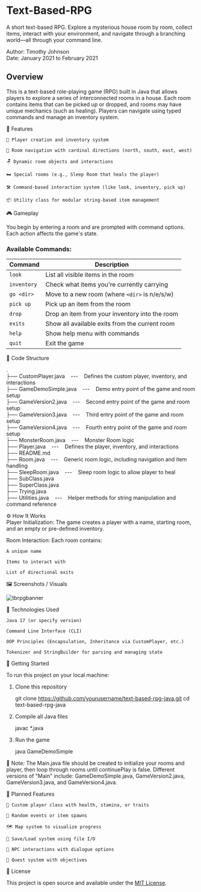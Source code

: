# Text-Based-RPG
A short text-based RPG. Explore a mysterious house room by room, collect items, interact with your environment, and navigate through a branching world—all through your command line.

Author: Timothy Johnson <br>
Date: January 2021 to February 2021

## Overview

This is a text-based role-playing game (RPG) built in Java that allows players to explore a series of interconnected rooms in a house.
Each room contains items that can be picked up or dropped, and rooms may have unique mechanics (such as healing).
Players can navigate using typed commands and manage an inventory system.

🧩 Features

    🧍 Player creation and inventory system

    🧭 Room navigation with cardinal directions (north, south, east, west)

    🪑 Dynamic room objects and interactions

    🛏️ Special rooms (e.g., Sleep Room that heals the player)

    🛠️ Command-based interaction system (like look, inventory, pick up)

    📦 Utility class for modular string-based item management


🎮 Gameplay

You begin by entering a room and are prompted with command options. Each action affects the game's state.

### Available Commands:

| Command     | Description                                    |
| ----------- | ---------------------------------------------- |
| `look`      | List all visible items in the room             |
| `inventory` | Check what items you're currently carrying     |
| `go <dir>`  | Move to a new room (where `<dir>` is n/e/s/w)  |
| `pick up`   | Pick up an item from the room                  |
| `drop`      | Drop an item from your inventory into the room |
| `exits`     | Show all available exits from the current room |
| `help`      | Show help menu with commands                   |
| `quit`      | Exit the game                                  |

📁 Code Structure

. <br>
├── CustomPlayer.java &nbsp;&nbsp;&nbsp;---&nbsp;&nbsp;&nbsp; Defines the custom player, inventory, and interactions <br>
├── GameDemoSimple.java &nbsp;&nbsp;&nbsp;---&nbsp;&nbsp;&nbsp; Demo entry point of the game and room setup <br>
├── GameVersion2.java &nbsp;&nbsp;&nbsp;---&nbsp;&nbsp;&nbsp; Second entry point of the game and room setup <br>
├── GameVersion3.java &nbsp;&nbsp;&nbsp;---&nbsp;&nbsp;&nbsp; Third entry point of the game and room setup <br>
├── GameVersion4.java &nbsp;&nbsp;&nbsp;---&nbsp;&nbsp;&nbsp; Fourth entry point of the game and room setup <br>
├── MonsterRoom.java &nbsp;&nbsp;&nbsp;---&nbsp;&nbsp;&nbsp; Monster Room logic <br>
├── Player.java &nbsp;&nbsp;&nbsp;---&nbsp;&nbsp;&nbsp; Defines the player, inventory, and interactions <br>
├── README.md <br>
├── Room.java &nbsp;&nbsp;&nbsp;---&nbsp;&nbsp;&nbsp; Generic room logic, including navigation and item handling <br>
├── SleepRoom.java &nbsp;&nbsp;&nbsp;---&nbsp;&nbsp;&nbsp; Sleep room logic to allow player to heal <br>
├── SubClass.java <br>
├── SuperClass.java <br>
├── Trying.java <br>
├── Utilities.java &nbsp;&nbsp;&nbsp;---&nbsp;&nbsp;&nbsp; Helper methods for string manipulation and command reference <br>


⚙️ How It Works <br>
Player Initialization: The game creates a player with a name, starting room, and an empty or pre-defined inventory.

Room Interaction: Each room contains:

    A unique name

    Items to interact with

    List of directional exits


🖼️ Screenshots / Visuals

![tbrpgbanner](https://github.com/user-attachments/assets/ef1bbb4b-4881-48a2-8718-3f0f0645c5c5)

🧰 Technologies Used

    Java 17 (or specify version)

    Command Line Interface (CLI)

    OOP Principles (Encapsulation, Inheritance via CustomPlayer, etc.)

    Tokenizer and StringBuilder for parsing and managing state

🚀 Getting Started

To run this project on your local machine:

1. Clone this repository

    git clone https://github.com/yourusername/text-based-rpg-java.git
    cd text-based-rpg-java

2. Compile all Java files

   javac *.java

3. Run the game

   java GameDemoSimple


📝 Note: The Main.java file should be created to initialize your rooms and player, then loop through rooms until continuePlay is false.
Different versions of "Main" include: GameDemoSimple.java, GameVersion2.java, GameVersion3.java, and GameVersion4.java.

🌱 Planned Features

    🧠 Custom player class with health, stamina, or traits

    🎲 Random events or item spawns

    🗺️ Map system to visualize progress

    💾 Save/Load system using file I/O

    🧙 NPC interactions with dialogue options

    📜 Quest system with objectives

🪪 License

This project is open source and available under the [MIT License](https://opensource.org/license/mit).

